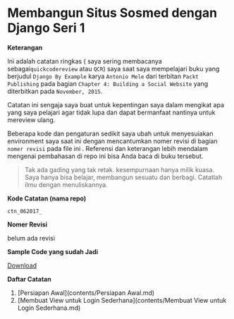 # Membangun Situs Sosmed dengan Django Seri 1

**Keterangan**

Ini adalah catatan ringkas ( saya sering membacanya sebagai`quickcodereview` atau `QCR`) saya saat saya mempelajari buku yang berjudul `Django By Example` karya `Antonio Mele` dari terbitan `Packt Publishing` pada bagian `Chapter 4: Building a Social Website` yang diterbitkan pada `November, 2015`. 

Catatan ini sengaja saya buat untuk kepentingan saya dalam mengikat apa yang saya pelajari agar tidak lupa dan dapat bermanfaat nantinya untuk mereview ulang.

Beberapa kode dan pengaturan sedikit saya ubah untuk menyesuiakan environment saya saat ini dengan mencantumkan nomer revisi di bagian `nomer revisi` pada file ini . Referensi dan keterangan lebih mendalam mengenai pembahasan di repo ini bisa Anda baca di buku tersebut. 

>   Tak ada gading yang tak retak. 
>   kesempurnaan hanya milik kuasa. 
>   Saya hanya bisa belajar, membangun sesuatu dan berbagi. 
>   Catatlah ilmu dengan menuliskannya.

**Kode Catatan (nama repo)**

```
ctn_062017_
```

**Nomer Revisi**

belum ada revisi

**Sample Code yang sudah Jadi**

[Download]()

**Daftar Catatan**

1.  [Persiapan Awal](contents/Persiapan Awal.md)
2.  [Membuat View untuk Login Sederhana](contents/Membuat View untuk Login Sederhana.md)


